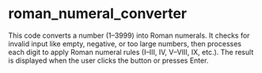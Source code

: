 # roman_numeral_converter
This code converts a number (1–3999) into Roman numerals. It checks for invalid input like empty, negative, or too large numbers, then processes each digit to apply Roman numeral rules (I–III, IV, V–VIII, IX, etc.). The result is displayed when the user clicks the button or presses Enter.
